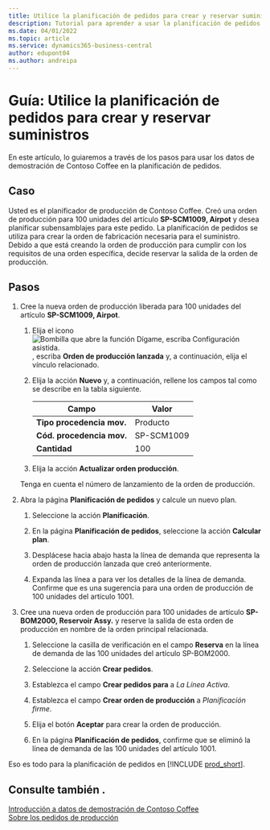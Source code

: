 ```yaml
---
title: Utilice la planificación de pedidos para crear y reservar suministros
description: Tutorial para aprender a usar la planificación de pedidos para crear el pedido de producción requerido para el suministro en Business Central.
ms.date: 04/01/2022
ms.topic: article
ms.service: dynamics365-business-central
author: edupont04
ms.author: andreipa
---
```


# <a name="walkthrough-use-order-planning-to-create-and-reserve-supply"></a>Guía: Utilice la planificación de pedidos para crear y reservar suministros

En este artículo, lo guiaremos a través de los pasos para usar los datos de demostración de Contoso Coffee en la planificación de pedidos.

## <a name="scenario"></a>Caso

Usted es el planificador de producción de Contoso Coffee. Creó una orden de producción para 100 unidades del artículo **SP-SCM1009, Airpot** y desea planificar subensamblajes para este pedido. La planificación de pedidos se utiliza para crear la orden de fabricación necesaria para el suministro. Debido a que está creando la orden de producción para cumplir con los requisitos de una orden específica, decide reservar la salida de la orden de producción.  

## <a name="steps"></a>Pasos

1. Cree la nueva orden de producción liberada para 100 unidades del artículo **SP-SCM1009, Airpot**.

    1. Elija el icono ![Bombilla que abre la función Dígame, escriba Configuración asistida.](../../media/ui-search/search_small.png "Dígame qué desea hacer") , escriba **Orden de producción lanzada** y, a continuación, elija el vínculo relacionado.  

    2. Elija la acción **Nuevo** y, a continuación, rellene los campos tal como se describe en la tabla siguiente.  

        |Campo  |Valor  |
        |---------|---------|
        |**Tipo procedencia mov.** |Producto|
        |**Cód. procedencia mov.** |SP-SCM1009|
        |**Cantidad** |100|
    3. Elija la acción **Actualizar orden producción**.  

    Tenga en cuenta el número de lanzamiento de la orden de producción.

2. Abra la página **Planificación de pedidos** y calcule un nuevo plan.

    1. Seleccione la acción **Planificación**.  

    2. En la página **Planificación de pedidos**, seleccione la acción **Calcular plan**.  

    3. Desplácese hacia abajo hasta la línea de demanda que representa la orden de producción lanzada que creó anteriormente.  

    4. Expanda las línea a para ver los detalles de la línea de demanda. Confirme que es una sugerencia para una orden de producción de 100 unidades del artículo 1001.  

3. Cree una nueva orden de producción para 100 unidades de artículo **SP-BOM2000, Reservoir Assy.** y reserve la salida de esta orden de producción en nombre de la orden principal relacionada.  

    1. Seleccione la casilla de verificación en el campo **Reserva** en la línea de demanda de las 100 unidades del artículo SP-BOM2000.

    2. Seleccione la acción **Crear pedidos**.  

    3. Establezca el campo **Crear pedidos para** a *La Línea Activa*.  

    4. Establezca el campo **Crear orden de producción** a *Planificación firme*.

    5. Elija el botón **Aceptar** para crear la orden de producción.

    6. En la página **Planificación de pedidos**, confirme que se eliminó la línea de demanda de las 100 unidades del artículo 1001.

Eso es todo para la planificación de pedidos en [!INCLUDE [prod_short](../../includes/prod_short.md)].  

## <a name="see-also"></a>Consulte también .

[Introducción a datos de demostración de Contoso Coffee](../contoso-coffee-intro.md)  
[Sobre los pedidos de producción](../../production-about-production-orders.md)  
